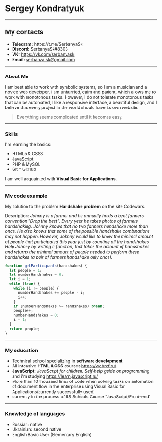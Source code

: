 # Sergey Kondratyuk

---

## My contacts

- **Telegram:** https://t.me/SerbanyaSk
- **Discord:** SerbanyaSk#8303
- **VK:** https://vk.com/serbanyask
- **Email:** serbanya.sk@gmail.com

---

### About Me

I am best able to work with symbolic systems, so I am a musician and a novice web developer. I am unhurried, calm and patient, which allows me to work with monotonous tasks. However, I do not tolerate monotonous tasks that can be automated, I like a responsive interface, a beautiful design, and I believe that every project in the world should have its own website.

> Everything seems complicated until it becomes easy.

---

### Skills

I'm learning the basics:

- HTML5 & CSS3
- JavaScript
- PHP & MySQL
- Git \* GitHub

I am well acquainted with **Visual Basic for Applications**.

---

### My code example

My solution to the problem **Handshake problem** on the site Сodewars.

Description:
_Johnny is a farmer and he annually holds a beet farmers convention "Drop the beet".
Every year he takes photos of farmers handshaking. Johnny knows that no two farmers handshake more than once. He also knows that some of the possible handshake combinations may not happen.
However, Johnny would like to know the minimal amount of people that participated this year just by counting all the handshakes.
Help Johnny by writing a function, that takes the amount of handshakes and returns the minimal amount of people needed to perform these handshakes (a pair of farmers handshake only once)._

```js
function getParticipants(handshakes) {
  let people = 1;
  let numberHandshakes = 0;
  let i = 1;
  while (true) {
    while (i != people) {
      numberHandshakes += people - i;
      i++;
    }
    if (numberHandshakes >= handshakes) break;
    people++;
    numberHandshakes = 0;
    i = 1;
  }
  return people;
}
```

---

### My education

- Technical school specializing in **software development**
- All intensive **HTML & CSS** courses https://webref.ru/
- **JavaScript**: _JavaScript for children. Self-help guide on programming_ and i'm studying https://learn.javascript.ru/
- More than 10 thousand lines of code when solving tasks on automation of document flow in the enterprise using Visual Basic for Applications(currently successfully used)
- currently in the process of RS Schools Course "JavaScript/Front-end"

---

### Knowledge of languages

- Russian: native
- Ukrainian: second native
- English Basic User (Elementary English)
